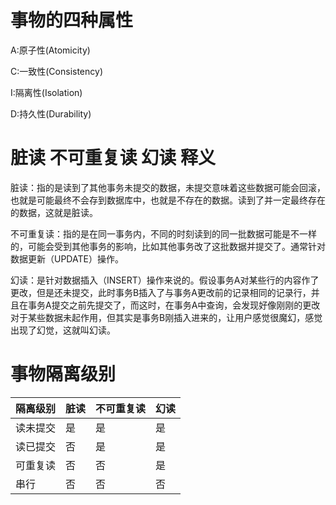# 事物的四种属性
A:原子性(Atomicity)

C:一致性(Consistency)

I:隔离性(Isolation)

D:持久性(Durability)

# 脏读 不可重复读 幻读 释义
脏读：指的是读到了其他事务未提交的数据，未提交意味着这些数据可能会回滚，也就是可能最终不会存到数据库中，也就是不存在的数据。读到了并一定最终存在的数据，这就是脏读。

不可重复读：指的是在同一事务内，不同的时刻读到的同一批数据可能是不一样的，可能会受到其他事务的影响，比如其他事务改了这批数据并提交了。通常针对数据更新（UPDATE）操作。

幻读：是针对数据插入（INSERT）操作来说的。假设事务A对某些行的内容作了更改，但是还未提交，此时事务B插入了与事务A更改前的记录相同的记录行，并且在事务A提交之前先提交了，而这时，在事务A中查询，会发现好像刚刚的更改对于某些数据未起作用，但其实是事务B刚插入进来的，让用户感觉很魔幻，感觉出现了幻觉，这就叫幻读。


# 事物隔离级别
| 隔离级别  | 脏读 | 不可重复读 | 幻读 |
|-------|----|-------|----|
| 读未提交  | 是  | 是     | 是  |
| 读已提交  | 否  | 是     | 是  |
| 可重复读  | 否  | 否     | 是  |
| 串行    | 否  | 否     | 否  |